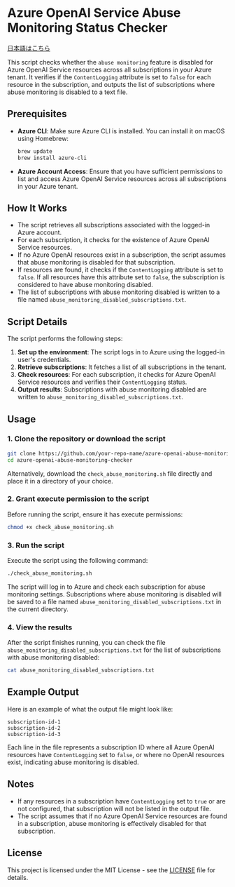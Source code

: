 # Azure OpenAI Service Abuse Monitoring Status Checker

[日本語はこちら](README_JP.md)

This script checks whether the `abuse monitoring` feature is disabled for Azure OpenAI Service resources across all subscriptions in your Azure tenant. It verifies if the `ContentLogging` attribute is set to `false` for each resource in the subscription, and outputs the list of subscriptions where abuse monitoring is disabled to a text file.

## Prerequisites

- **Azure CLI**: Make sure Azure CLI is installed. You can install it on macOS using Homebrew:
  
  ```bash
  brew update
  brew install azure-cli
  ```

- **Azure Account Access**: Ensure that you have sufficient permissions to list and access Azure OpenAI Service resources across all subscriptions in your Azure tenant.

## How It Works

- The script retrieves all subscriptions associated with the logged-in Azure account.
- For each subscription, it checks for the existence of Azure OpenAI Service resources.
- If no Azure OpenAI resources exist in a subscription, the script assumes that abuse monitoring is disabled for that subscription.
- If resources are found, it checks if the `ContentLogging` attribute is set to `false`. If all resources have this attribute set to `false`, the subscription is considered to have abuse monitoring disabled.
- The list of subscriptions with abuse monitoring disabled is written to a file named `abuse_monitoring_disabled_subscriptions.txt`.

## Script Details

The script performs the following steps:

1. **Set up the environment**: The script logs in to Azure using the logged-in user's credentials.
2. **Retrieve subscriptions**: It fetches a list of all subscriptions in the tenant.
3. **Check resources**: For each subscription, it checks for Azure OpenAI Service resources and verifies their `ContentLogging` status.
4. **Output results**: Subscriptions with abuse monitoring disabled are written to `abuse_monitoring_disabled_subscriptions.txt`.

## Usage

### 1. Clone the repository or download the script

```bash
git clone https://github.com/your-repo-name/azure-openai-abuse-monitoring-checker.git
cd azure-openai-abuse-monitoring-checker
```

Alternatively, download the `check_abuse_monitoring.sh` file directly and place it in a directory of your choice.

### 2. Grant execute permission to the script

Before running the script, ensure it has execute permissions:

```bash
chmod +x check_abuse_monitoring.sh
```

### 3. Run the script

Execute the script using the following command:

```bash
./check_abuse_monitoring.sh
```

The script will log in to Azure and check each subscription for abuse monitoring settings. Subscriptions where abuse monitoring is disabled will be saved to a file named `abuse_monitoring_disabled_subscriptions.txt` in the current directory.

### 4. View the results

After the script finishes running, you can check the file `abuse_monitoring_disabled_subscriptions.txt` for the list of subscriptions with abuse monitoring disabled:

```bash
cat abuse_monitoring_disabled_subscriptions.txt
```

## Example Output

Here is an example of what the output file might look like:

```
subscription-id-1
subscription-id-2
subscription-id-3
```

Each line in the file represents a subscription ID where all Azure OpenAI resources have `ContentLogging` set to `false`, or where no OpenAI resources exist, indicating abuse monitoring is disabled.

## Notes

- If any resources in a subscription have `ContentLogging` set to `true` or are not configured, that subscription will not be listed in the output file.
- The script assumes that if no Azure OpenAI Service resources are found in a subscription, abuse monitoring is effectively disabled for that subscription.

## License

This project is licensed under the MIT License - see the [LICENSE](LICENSE) file for details.
